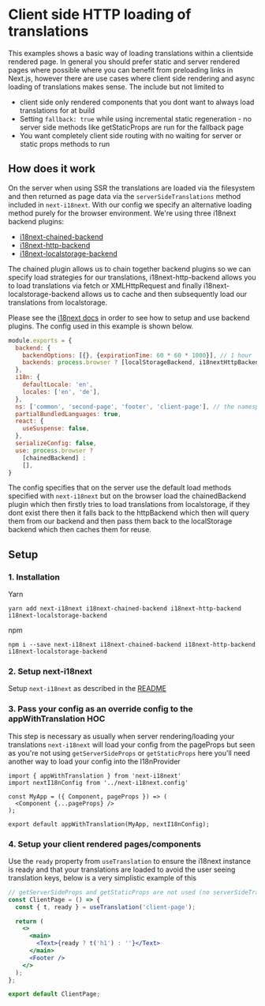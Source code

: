 # Client side HTTP loading of translations

This examples shows a basic way of loading translations within a clientside rendered page. In general you should prefer static and server rendered pages where possible where you can benefit from preloading links in Next.js, however there are use cases where client side rendering and async loading of translations makes sense.
The include but not limited to
* client side only rendered components that you dont want to always load translations for at build
* Setting `fallback: true` while using incremental static regeneration - no server side methods like getStaticProps are run for the fallback page
* You want completely client side routing with no waiting for server or static props methods to run

## How does it work

On the server when using SSR the translations are loaded via the filesystem and then returned as page data via the `serverSideTranslations` method included in `next-i18next`. With our config we specify an alternative loading method purely for the browser environment. We're using three i18next backend plugins:
* [i18next-chained-backend](https://github.com/i18next/i18next-chained-backend)
* [i18next-http-backend](https://github.com/i18next/i18next-http-backend)
* [i18next-localstorage-backend](https://github.com/i18next/i18next-localstorage-backend)

The chained plugin allows us to chain together backend plugins so we can specify load strategies for our translations, i18next-http-backend allows you to load translations via fetch or XMLHttpRequest and finally i18next-localstorage-backend allows us to cache and then subsequently load our translations from localstorage.

Please see the [i18next docs](https://www.i18next.com/how-to/add-or-load-translations) in order to see how to setup and use backend plugins. The config used in this example is shown below.

```js
module.exports = {
  backend: {
    backendOptions: [{}, {expirationTime: 60 * 60 * 1000}], // 1 hour
    backends: process.browser ? [localStorageBackend, i18nextHttpBackend]: [],
  },
  i18n: {
    defaultLocale: 'en',
    locales: ['en', 'de'],
  },
  ns: ['common', 'second-page', 'footer', 'client-page'], // the namespaces needs to be listed here, to make sure they got preloaded
  partialBundledLanguages: true,
  react: {
    useSuspense: false,
  },
  serializeConfig: false,
  use: process.browser ?
    [chainedBackend] :
    [],
}

```

The config specifies that on the server use the default load methods specified with `next-i18next` but on the browser load the chainedBackend plugin which then firstly tries to load translations from localstorage, if they dont exist there then it falls back to the httpBackend which then will query them from our backend and then pass them back to the localStorage backend which then caches them for reuse.

## Setup

### 1. Installation

Yarn
```
yarn add next-i18next i18next-chained-backend i18next-http-backend i18next-localstorage-backend
```

npm
```
npm i --save next-i18next i18next-chained-backend i18next-http-backend i18next-localstorage-backend
```

### 2. Setup next-i18next

Setup `next-i18next` as described in the [README](https://github.com/isaachinman/next-i18next/blob/master/README.md#2-translation-content)

### 3. Pass your config as an override config to the appWithTranslation HOC

This step is necessary as usually when server rendering/loading your translations `next-i18next` will load your config from the pageProps but seen as you're not using `getServerSideProps` or `getStaticProps` here you'll need another way to load your config into the I18nProvider

```tsx
import { appWithTranslation } from 'next-i18next'
import nextI18nConfig from '../next-i18next.config'

const MyApp = ({ Component, pageProps }) => (
  <Component {...pageProps} />
);

export default appWithTranslation(MyApp, nextI18nConfig);

```

### 4. Setup your client rendered pages/components

Use the `ready` property from `useTranslation` to ensure the i18next instance is ready and that your translations are loaded to avoid the user seeing translation keys, below is a very simplistic example of this

```jsx
// getServerSideProps and getStaticProps are not used (no serverSideTranslations method)
const ClientPage = () => {
  const { t, ready } = useTranslation('client-page');

  return (
    <>
      <main>
        <Text>{ready ? t('h1') : ''}</Text>
      </main>
      <Footer />
    </>
  );
};

export default ClientPage;
```